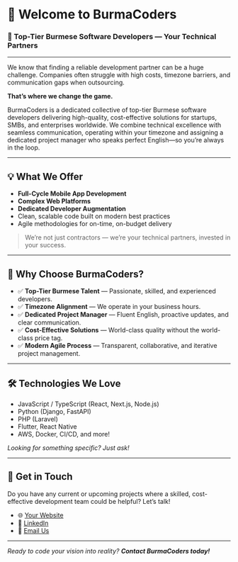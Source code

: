 # 👋 Welcome to BurmaCoders

### 🚀 Top-Tier Burmese Software Developers — Your Technical Partners

---

We know that finding a reliable development partner can be a huge challenge. Companies often struggle with high costs, timezone barriers, and communication gaps when outsourcing.

**That’s where we change the game.**

BurmaCoders is a dedicated collective of top-tier Burmese software developers delivering high-quality, cost-effective solutions for startups, SMBs, and enterprises worldwide. We combine technical excellence with seamless communication, operating within your timezone and assigning a dedicated project manager who speaks perfect English—so you’re always in the loop.

---

## 💡 What We Offer

- **Full-Cycle Mobile App Development**
- **Complex Web Platforms**
- **Dedicated Developer Augmentation**
- Clean, scalable code built on modern best practices
- Agile methodologies for on-time, on-budget delivery

> We’re not just contractors — we’re your technical partners, invested in your success.

---

## 🌟 Why Choose BurmaCoders?

- ✅ **Top-Tier Burmese Talent** — Passionate, skilled, and experienced developers.
- ✅ **Timezone Alignment** — We operate in your business hours.
- ✅ **Dedicated Project Manager** — Fluent English, proactive updates, and clear communication.
- ✅ **Cost-Effective Solutions** — World-class quality without the world-class price tag.
- ✅ **Modern Agile Process** — Transparent, collaborative, and iterative project management.

---

## 🛠️ Technologies We Love

- JavaScript / TypeScript (React, Next.js, Node.js)
- Python (Django, FastAPI)
- PHP (Laravel)
- Flutter, React Native
- AWS, Docker, CI/CD, and more!

*Looking for something specific? Just ask!*

---

## 📣 Get in Touch

Do you have any current or upcoming projects where a skilled, cost-effective development team could be helpful? Let’s talk!

- 🌐 [Your Website](#)  
- 💼 [LinkedIn](#)  
- 📧 [Email Us](mailto:hello@burmacoders.com)

---

_Ready to code your vision into reality? **Contact BurmaCoders today!**_
